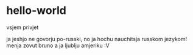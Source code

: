 # hello-world

vsjem privjet

ja jeshjo ne govorju po-russki, no ja hochu nauchitsja russkom jezykom! menja zovut bruno a ja ljublju amjeriku :V
